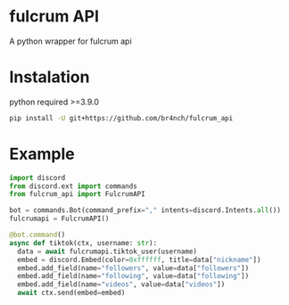 # fulcrum API
A python wrapper for fulcrum api

# Instalation
python required >=3.9.0

```sh
pip install -U git+https://github.com/br4nch/fulcrum_api
```

# Example
```py
import discord
from discord.ext import commands
from fulcrum_api import FulcrumAPI

bot = commands.Bot(command_prefix="," intents=discord.Intents.all())
fulcrumapi = FulcrumAPI()

@bot.command()
async def tiktok(ctx, username: str):
  data = await fulcrumapi.tiktok_user(username)
  embed = discord.Embed(color=0xffffff, title=data["nickname"])
  embed.add_field(name="followers", value=data["followers"])
  embed.add_field(name="following", value=data["following"])
  embed.add_field(name="videos", value=data["videos"])
  await ctx.send(embed=embed)
```
